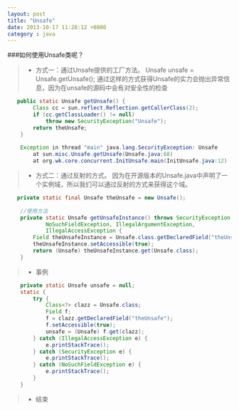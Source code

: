 ```yaml
---
layout: post
title: "Unsafe"
date: 2013-10-17 11:28:12 +0800
category : java
---
```

###如何使用Unsafe类呢？
>+ 方式一：通过Unsafe提供的工厂方法。
	Unsafe unsafe = Unsafe.getUnsafe(); 通过这样的方式获得Unsafe的实力会抛出异常信息，因为在unsafe的源码中会有对安全性的检查
```java
   public static Unsafe getUnsafe() {
        Class cc = sun.reflect.Reflection.getCallerClass(2);
        if (cc.getClassLoader() != null)
            throw new SecurityException("Unsafe");
        return theUnsafe;
    }
 
	Exception in thread "main" java.lang.SecurityException: Unsafe
	    at sun.misc.Unsafe.getUnsafe(Unsafe.java:68)
	    at org.wk.core.concurrent.InitUnsafe.main(InitUnsafe.java:12)
```
>+ 方式二：通过反射的方式。
	因为在开源版本的Unsafe.java中声明了一个实例域，所以我们可以通过反射的方式来获得这个域。
```java
   private static final Unsafe theUnsafe = new Unsafe();
 
	//使用方法
	private static Unsafe getUnsafeInstance() throws SecurityException,
            NoSuchFieldException, IllegalArgumentException,
            IllegalAccessException {
        Field theUnsafeInstance = Unsafe.class.getDeclaredField("theUnsafe");
        theUnsafeInstance.setAccessible(true);
        return (Unsafe) theUnsafeInstance.get(Unsafe.class);
    }
```
>+ 事例
```java
    private static Unsafe unsafe = null;
    static {
        try {
            Class<?> clazz = Unsafe.class;
            Field f;
            f = clazz.getDeclaredField("theUnsafe");
            f.setAccessible(true);
            unsafe = (Unsafe) f.get(clazz);
        } catch (IllegalAccessException e) {
            e.printStackTrace();
        } catch (SecurityException e) {
            e.printStackTrace();
        } catch (NoSuchFieldException e) {
            e.printStackTrace();
        }
    }
```
>+ 结束


<!--more-->


